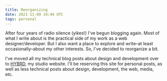 ```yaml
---
title: Reorganizing
date: 2021-11-09 19:44 UTC
tags: personal
---
```


After four years of radio silence (yikes!) I've begun blogging again. Most of what I write about is the practical side of my work as a web designer/developer. But I also want a place to explore and write–at least occasionally–about my other interests. So, I've decided to reorganize a bit.

I've moved all my technical blog posts about design and development over to [HYBRD](https://hybrd.co/), my studio website. I'll be reserving this site for personal posts, as well as less technical posts about design, development, the web, media, etc.
